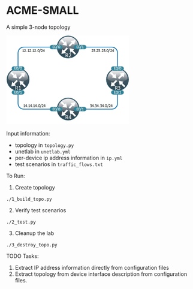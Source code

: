 # ACME-SMALL

A simple 3-node topology

![Alt text](./network/acme-small.jpg?raw=true "3-node topology")

Input information:

* topology in `topology.py`
* unetlab in `unetlab.yml`
* per-device ip address information in `ip.yml`
* test scenarios in `traffic_flows.txt`

To Run:

1. Create topology

```
./1_build_topo.py
```

2. Verify test scenarios

```
./2_test.py
```

3. Cleanup the lab

```
./3_destroy_topo.py
```

TODO Tasks:

1. Extract IP address information directly from configuration files
2. Extract topology from device interface description from configuration files.


